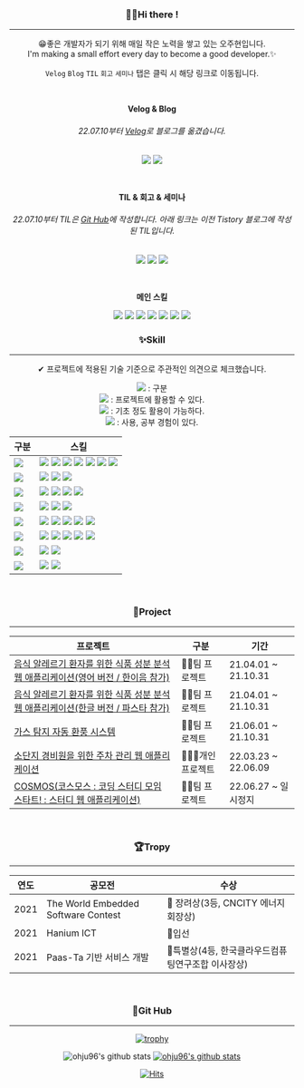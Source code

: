### <div align=center>🖐🏻Hi there !</div>
---

<div align="center">

😁좋은 개발자가 되기 위해 매일 작은 노력을 쌓고 있는 오주현입니다.<br>
I'm making a small effort every day to become a good developer.✨<br>

`Velog` `Blog` `TIL` `회고` `세미나` 탭은 클릭 시 해당 링크로 이동됩니다.

<br>

**Velog & Blog**
###### 22.07.10부터 [Velog](https://velog.io/@ohju96/about)로 블로그를 옮겼습니다.

<a href="https://velog.io/@ohju96"><img src="https://img.shields.io/badge/Velog-20C997?style=flat-square&logo=Velog&logoColor=white&link=https://velog.io/@ohju96"/></a> <!-- 구분 --><a href="https://ohju.tistory.com/"><img src="https://img.shields.io/badge/Blog-FFD400?style=flat-square&logo=TV Time&logoColor=white&link=https://ohju.tistory.com/category/%EB%B0%9C%EC%A0%84%EC%86%8C/%5BT.I.L%5D%20%3A%20Today%20I%20Learned"/></a> <!-- 구분 -->

<br>

**TIL & 회고 & 세미나**
###### 22.07.10부터 TIL은 [Git Hub](https://github.com/ohju96/TIL)에 작성합니다. 아래 링크는 이전 Tistory 블로그에 작성된 TIL입니다.

<a href="https://ohju.tistory.com/category/%EB%B0%9C%EC%A0%84%EC%86%8C/%5BT.I.L%5D%20%3A%20Today%20I%20Learned"><img src="https://img.shields.io/badge/TIL-EF2D5E?style=flat-square&logo=&logoColor=white&link=https://ohju.tistory.com/category/%EB%B0%9C%EC%A0%84%EC%86%8C/%5BT.I.L%5D%20%3A%20Today%20I%20Learned"/></a> <!-- 구분 --><a href="https://ohju.tistory.com/category/%EB%B0%9C%EC%A0%84%EC%86%8C/%ED%9A%8C%EA%B3%A0"><img src="https://img.shields.io/badge/회고-EF2D5E?style=flat-square&logo=&logoColor=white&link=https://ohju.tistory.com/category/%EB%B0%9C%EC%A0%84%EC%86%8C/%5BT.I.L%5D%20%3A%20Today%20I%20Learned"/></a> <!-- 구분 --><a href="https://ohju.tistory.com/category/%EB%B0%9C%EC%A0%84%EC%86%8C/%EA%B0%95%EC%97%B0%20%EB%B0%8F%20%EC%84%B8%EB%AF%B8%EB%82%98"><img src="https://img.shields.io/badge/세미나-EF2D5E?style=flat-square&logo=&logoColor=white&link=https://ohju.tistory.com/category/%EB%B0%9C%EC%A0%84%EC%86%8C/%5BT.I.L%5D%20%3A%20Today%20I%20Learned"/></a> <!-- 구분 -->


<br>

**메인 스킬**


<img src="https://img.shields.io/badge/Spring Boot-6DB33F?style=flat-square&logo=Spring Boot&logoColor=FFFFFF"/> <!-- 구분 --> <img src="https://img.shields.io/badge/Gradle-02303A?style=flat-square&logo=Gradle&logoColor=FFFFFF"/> <!-- 구분 --> <img src="https://img.shields.io/badge/Thymeleaf-005F0F?style=flat-square&logo=Thymeleaf&logoColor=FFFFFF"/> <!-- 구분 --> <img src="https://img.shields.io/badge/MariaDB-003545?style=flat-square&logo=MariaDB&logoColor=FFFFFF"/> <!-- 구분 --> <img src="https://img.shields.io/badge/MongoDB-47A248?style=flat-square&logo=MongoDB&logoColor=FFFFFF"/> <!-- 구분 --> <img src="https://img.shields.io/badge/Ubuntu-E95420?style=flat-square&logo=Ubuntu&logoColor=FFFFFF"/> <!-- 구분 --> <img src="https://img.shields.io/badge/Amazon EC2-FF9900?style=flat-square&logo=Amazon EC2&logoColor=FFFFFF"/>


</div>

### <div align=center>✨Skill</div>
---

<div align="center">


✔ 프로젝트에 적용된 기술 기준으로 주관적인 의견으로 체크했습니다.<br>

<img src="https://img.shields.io/badge/💡-006272?style=flat-square&logo=&logoColor=FFFFFF"/>  : 구분 <br>
<img src="https://img.shields.io/badge/😁-0099FF?style=flat-square&logo=&logoColor=FFFFFF"/> :  프로젝트에 활용할 수 있다.<br>
<img src="https://img.shields.io/badge/😅-FF9900?style=flat-square&logo=&logoColor=FFFFFF"/> :  기초 정도 활용이 가능하다. <br>
<img src="https://img.shields.io/badge/🤔-FF3633?style=flat-square&logo=&logoColor=FFFFFF"/> :  사용, 공부 경험이 있다. <br>
  
|**구분**|**스킬**|
|-----|---|
|<img src="https://img.shields.io/badge/Language-006272?style=flat-square&logo=&logoColor=FFFFFF"/>|<img src="https://img.shields.io/badge/Java-0099FF?style=flat-square&logo=&logoColor=FFFFFF"/> <img src="https://img.shields.io/badge/Python-FF9900?style=flat-square&logo=&logoColor=FFFFFF"/> <img src="https://img.shields.io/badge/JavaScript-FF9900?style=flat-square&logo=&logoColor=FFFFFF"/> <img src="https://img.shields.io/badge/HTML5-FF9900?style=flat-square&logo=&logoColor=FFFFFF"/> <img src="https://img.shields.io/badge/CSS3-FF9900?style=flat-square&logo=&logoColor=FFFFFF"/> <img src="https://img.shields.io/badge/Kotlin-FF3633?style=flat-square&logo=&logoColor=FFFFFF"/> <img src="https://img.shields.io/badge/R-FF3633?style=flat-square&logo=&logoColor=FFFFFF"/>|
|<img src="https://img.shields.io/badge/Framework-006272?style=flat-square&logo=&logoColor=FFFFFF"/>|<img src="https://img.shields.io/badge/Spring Boot-0099FF?style=flat-square&logo=&logoColor=FFFFFF"/> <img src="https://img.shields.io/badge/Spring Framework-0099FF?style=flat-square&logo=&logoColor=FFFFFF"/> <img src="https://img.shields.io/badge/Flask Framework-FF3633?style=flat-square&logo=&logoColor=FFFFFF"/>|
|<img src="https://img.shields.io/badge/Spring-006272?style=flat-square&logo=&logoColor=FFFFFF"/>|<img src="https://img.shields.io/badge/JPA-0099FF?style=flat-square&logo=&logoColor=FFFFFF"/> <img src="https://img.shields.io/badge/Maven-0099FF?style=flat-square&logo=&logoColor=FFFFFF"/> <img src="https://img.shields.io/badge/Gradle-0099FF?style=flat-square&logo=&logoColor=FFFFFF"/> <img src="https://img.shields.io/badge/Ajax-FF9900?style=flat-square&logo=&logoColor=FFFFFF"/>|
|<img src="https://img.shields.io/badge/Server&DevOps-006272?style=flat-square&logo=&logoColor=FFFFFF"/>|<img src="https://img.shields.io/badge/Tomcat-0099FF?style=flat-square&logo=&logoColor=FFFFFF"/> <img src="https://img.shields.io/badge/Docker-FF3633?style=flat-square&logo=&logoColor=FFFFFF"/> <img src="https://img.shields.io/badge/K8s-FF3633?style=flat-square&logo=&logoColor=FFFFFF"/>|
|<img src="https://img.shields.io/badge/Tool-006272?style=flat-square&logo=&logoColor=FFFFFF"/>|<img src="https://img.shields.io/badge/IntelliJ-0099FF?style=flat-square&logo=&logoColor=FFFFFF"/> <img src="https://img.shields.io/badge/DataGrip-0099FF?style=flat-square&logo=&logoColor=FFFFFF"/> <img src="https://img.shields.io/badge/MySQLWorkbench-FF9900?style=flat-square&logo=&logoColor=FFFFFF"/> <img src="https://img.shields.io/badge/WebStorm-FF9900?style=flat-square&logo=&logoColor=FFFFFF"/> <img src="https://img.shields.io/badge/Eclipse-FF9900?style=flat-square&logo=&logoColor=FFFFFF"/>|
|<img src="https://img.shields.io/badge/DataBase-006272?style=flat-square&logo=&logoColor=FFFFFF"/>|<img src="https://img.shields.io/badge/OracleDB-0099FF?style=flat-square&logo=&logoColor=FFFFFF"/> <img src="https://img.shields.io/badge/MongoDB-0099FF?style=flat-square&logo=&logoColor=FFFFFF"/> <img src="https://img.shields.io/badge/MySQL-0099FF?style=flat-square&logo=&logoColor=FFFFFF"/> <img src="https://img.shields.io/badge/Redis-FF9900?style=flat-square&logo=&logoColor=FFFFFF"/> <img src="https://img.shields.io/badge/Hadoop-FF3633?style=flat-square&logo=&logoColor=FFFFFF"/>|
|<img src="https://img.shields.io/badge/OS-006272?style=flat-square&logo=&logoColor=FFFFFF"/>|<img src="https://img.shields.io/badge/CentOS-FF9900?style=flat-square&logo=&logoColor=FFFFFF"/> <img src="https://img.shields.io/badge/Ubuntu-FF9900?style=flat-square&logo=&logoColor=FFFFFF"/>|
|<img src="https://img.shields.io/badge/ETC-006272?style=flat-square&logo=&logoColor=FFFFFF"/>|<img src="https://img.shields.io/badge/Notion-0099FF?style=flat-square&logo=&logoColor=FFFFFF"/> <img src="https://img.shields.io/badge/Git-0099FF?style=flat-square&logo=&logoColor=FFFFFF"/>|


<div>

<br>

### <div align=center>🧪Project</div>
---
<div align="center">

|**프로젝트**|**구분**|**기간**|
|------|---|---|
|[음식 알레르기 환자를 위한 식품 성분 분석 웹 애플리케이션(영어 버전 / 한이음 참가)](https://github.com/ohju96/2021_HaniumPrj_Demo) | 👯‍♀️팀 프로젝트 | 21.04.01 ~ 21.10.31 | <br>
|[음식 알레르기 환자를 위한 식품 성분 분석 웹 애플리케이션(한글 버전 / 파스타 참가)](https://github.com/ohju96/2021_PaasTaPrj_Demo) | 👯‍♀️팀 프로젝트 | 21.04.01 ~ 21.10.31 | <br>
|[가스 탐지 자동 환풍 시스템](https://github.com/ohju96/2021_EmbededdPrj_Demo)| 👯‍♀️팀 프로젝트 | 21.06.01 ~ 21.10.31 | <br>
|[소단지 경비원을 위한 주차 관리 웹 애플리케이션](https://github.com/ohju96/S_P_M_Project)| 🙋🏻‍♂️개인 프로젝트 | 22.03.23 ~ 22.06.09 | <br>
|[COSMOS(코스모스 : 코딩 스터디 모임 스타트! : 스터디 웹 애플리케이션)](https://ohju.tistory.com/category/Project/%EC%BD%94%EC%8A%A4%EB%AA%A8%EC%8A%A4%28%ED%8C%80%ED%94%84%EB%A1%9C%EC%A0%9D%ED%8A%B8%29)| 👯‍♀️팀 프로젝트 | 22.06.27 ~ 일시정지 |
</div>

<br>

### <div align=center>🏆Tropy</div>
---

<div align="center">

|**연도**|**공모전**|**수상**|
|------|---|---|
|2021 | The World Embedded Software Contest | 🥉 장려상(3등, CNCITY 에너지 회장상)| <br>
|2021 | Hanium ICT | 🏅입선| <br>
|2021 | Paas-Ta 기반 서비스 개발 | 🏅특별상(4등, 한국클라우드컴퓨팅연구조합 이사장상)| <br>
</div>


<br>

### <div align=center>👀Git Hub</div>
---


<div align="center">

<!-- 트로피 표시 -->
[![trophy](https://github-profile-trophy.vercel.app/?username=ohju96)](https://github.com/ryo-ma/github-profile-trophy)

<!-- 랭크 표시 -->
![ohju96's github stats](https://github-readme-stats.vercel.app/api?username=ohju96&show_icons=true)
[![ohju96's github stats](https://github-readme-stats.vercel.app/api/top-langs/?username=ohju96&show_icons=true&hide_border=true&title_color=004386&icon_color=004386&layout=compact)](https://github.com/ohju96)

</div>

<!-- 방문자 표시 -->
[![Hits](https://hits.seeyoufarm.com/api/count/incr/badge.svg?url=https%3A%2F%2Fgithub.com%2Fohju96&count_bg=%236499EF&title_bg=%236B9327&icon=github.svg&icon_color=%232300FE&title=Thank+You+%21%21&edge_flat=false)](https://hits.seeyoufarm.com)
